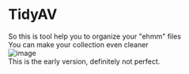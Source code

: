 # TidyAV
So this is tool help you to organize your "ehmm" files <br>
You can make your collection even cleaner <br>
![image](https://github.com/x-wang-x/TidyAV/assets/69587456/249cbb4f-00fe-461e-9b3d-642c935311b7)
<br>
This is the early version, definitely not perfect. <br>

